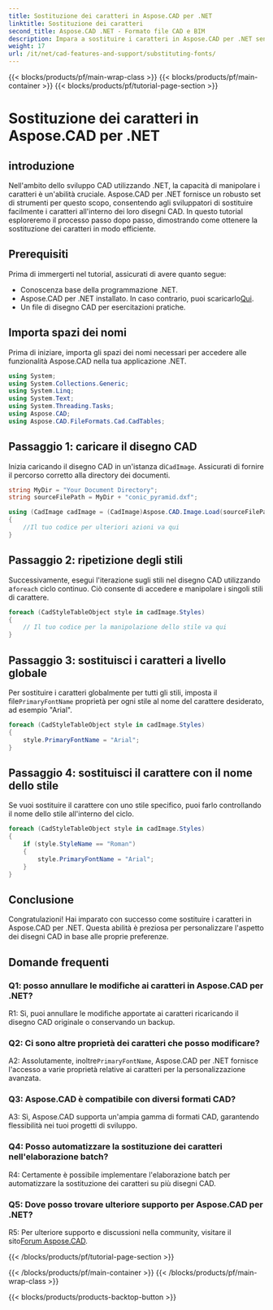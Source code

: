 ```yaml
---
title: Sostituzione dei caratteri in Aspose.CAD per .NET
linktitle: Sostituzione dei caratteri
second_title: Aspose.CAD .NET - Formato file CAD e BIM
description: Impara a sostituire i caratteri in Aspose.CAD per .NET senza sforzo. Segui la nostra guida passo passo per una personalizzazione efficiente dei caratteri nei tuoi disegni CAD.
weight: 17
url: /it/net/cad-features-and-support/substituting-fonts/
---
```


{{< blocks/products/pf/main-wrap-class >}}
{{< blocks/products/pf/main-container >}}
{{< blocks/products/pf/tutorial-page-section >}}

# Sostituzione dei caratteri in Aspose.CAD per .NET

## introduzione

Nell'ambito dello sviluppo CAD utilizzando .NET, la capacità di manipolare i caratteri è un'abilità cruciale. Aspose.CAD per .NET fornisce un robusto set di strumenti per questo scopo, consentendo agli sviluppatori di sostituire facilmente i caratteri all'interno dei loro disegni CAD. In questo tutorial esploreremo il processo passo dopo passo, dimostrando come ottenere la sostituzione dei caratteri in modo efficiente.

## Prerequisiti

Prima di immergerti nel tutorial, assicurati di avere quanto segue:

- Conoscenza base della programmazione .NET.
-  Aspose.CAD per .NET installato. In caso contrario, puoi scaricarlo[Qui](https://releases.aspose.com/cad/net/).
- Un file di disegno CAD per esercitazioni pratiche.

## Importa spazi dei nomi

Prima di iniziare, importa gli spazi dei nomi necessari per accedere alle funzionalità Aspose.CAD nella tua applicazione .NET.

```csharp
using System;
using System.Collections.Generic;
using System.Linq;
using System.Text;
using System.Threading.Tasks;
using Aspose.CAD;
using Aspose.CAD.FileFormats.Cad.CadTables;
```

## Passaggio 1: caricare il disegno CAD

 Inizia caricando il disegno CAD in un'istanza di`CadImage`. Assicurati di fornire il percorso corretto alla directory dei documenti.

```csharp
string MyDir = "Your Document Directory";
string sourceFilePath = MyDir + "conic_pyramid.dxf";

using (CadImage cadImage = (CadImage)Aspose.CAD.Image.Load(sourceFilePath))
{
    //Il tuo codice per ulteriori azioni va qui
}
```

## Passaggio 2: ripetizione degli stili

 Successivamente, esegui l'iterazione sugli stili nel disegno CAD utilizzando a`foreach` ciclo continuo. Ciò consente di accedere e manipolare i singoli stili di carattere.

```csharp
foreach (CadStyleTableObject style in cadImage.Styles)
{
    // Il tuo codice per la manipolazione dello stile va qui
}
```

## Passaggio 3: sostituisci i caratteri a livello globale

 Per sostituire i caratteri globalmente per tutti gli stili, imposta il file`PrimaryFontName` proprietà per ogni stile al nome del carattere desiderato, ad esempio "Arial".

```csharp
foreach (CadStyleTableObject style in cadImage.Styles)
{
    style.PrimaryFontName = "Arial";
}
```

## Passaggio 4: sostituisci il carattere con il nome dello stile

Se vuoi sostituire il carattere con uno stile specifico, puoi farlo controllando il nome dello stile all'interno del ciclo.

```csharp
foreach (CadStyleTableObject style in cadImage.Styles)
{
    if (style.StyleName == "Roman")
    {
        style.PrimaryFontName = "Arial";
    }
}
```

## Conclusione

Congratulazioni! Hai imparato con successo come sostituire i caratteri in Aspose.CAD per .NET. Questa abilità è preziosa per personalizzare l'aspetto dei disegni CAD in base alle proprie preferenze.

## Domande frequenti

### Q1: posso annullare le modifiche ai caratteri in Aspose.CAD per .NET?

R1: Sì, puoi annullare le modifiche apportate ai caratteri ricaricando il disegno CAD originale o conservando un backup.

### Q2: Ci sono altre proprietà dei caratteri che posso modificare?

A2: Assolutamente, inoltre`PrimaryFontName`, Aspose.CAD per .NET fornisce l'accesso a varie proprietà relative ai caratteri per la personalizzazione avanzata.

### Q3: Aspose.CAD è compatibile con diversi formati CAD?

A3: Sì, Aspose.CAD supporta un'ampia gamma di formati CAD, garantendo flessibilità nei tuoi progetti di sviluppo.

### Q4: Posso automatizzare la sostituzione dei caratteri nell'elaborazione batch?

R4: Certamente è possibile implementare l'elaborazione batch per automatizzare la sostituzione dei caratteri su più disegni CAD.

### Q5: Dove posso trovare ulteriore supporto per Aspose.CAD per .NET?

 R5: Per ulteriore supporto e discussioni nella community, visitare il sito[Forum Aspose.CAD](https://forum.aspose.com/c/cad/19).


{{< /blocks/products/pf/tutorial-page-section >}}

{{< /blocks/products/pf/main-container >}}
{{< /blocks/products/pf/main-wrap-class >}}

{{< blocks/products/products-backtop-button >}}
